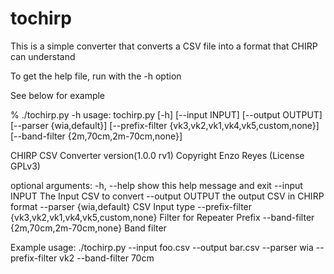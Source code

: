 # tochirp
This is a simple converter that converts a CSV file into a format that CHIRP can understand

To get the help file, run with the -h option

See below for example

% ./tochirp.py -h
usage: tochirp.py [-h] [--input INPUT] [--output OUTPUT]
                  [--parser {wia,default}]
                  [--prefix-filter {vk3,vk2,vk1,vk4,vk5,custom,none}]
                  [--band-filter {2m,70cm,2m-70cm,none}]

CHIRP CSV Converter version(1.0.0 rv1)
  Copyright Enzo Reyes (License GPLv3)

optional arguments:
  -h, --help            show this help message and exit
  --input INPUT         The Input CSV to convert
  --output OUTPUT       the output CSV in CHIRP format
  --parser {wia,default}
                        CSV Input type
  --prefix-filter {vk3,vk2,vk1,vk4,vk5,custom,none}
                        Filter for Repeater Prefix
  --band-filter {2m,70cm,2m-70cm,none}
                        Band filter

Example usage:
    ./tochirp.py --input foo.csv --output bar.csv --parser wia --prefix-filter vk2 --band-filter 70cm
